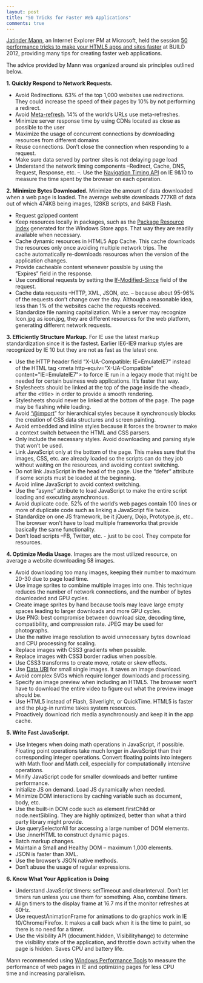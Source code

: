```yaml
---
layout: post
title: "50 Tricks for Faster Web Applications"
comments: true
---
```

<div id="newsContent">
<p><a href="http://channel9.msdn.com/Events/Speakers/jatinder-mann">Jatinder Mann</a>, an Internet Explorer PM at Microsoft, held the session <a href="http://channel9.msdn.com/Events/Build/2012/3-132?format=html5">50 performance tricks to make your HTML5 apps and sites faster</a>&nbsp;at BUILD 2012, providing many tips for creating faster web applications.</p>
<p>The advice provided by Mann was organized around&nbsp;six principles outlined below.</p>
<p><strong>1.&nbsp;Quickly Respond to Network Requests.</strong></p>
<ul>
<li>Avoid Redirections. 63% of the top 1,000 websites use redirections. They could increase the speed of their pages by 10% by not performing a redirect.</li>
<li>Avoid <a href="http://en.wikipedia.org/wiki/Meta_refresh">Meta-refresh</a>. 14% of the world&rsquo;s URLs use meta-refreshes.</li>
<li>Minimize server response time by using CDNs located as close as possible to the user</li>
<li>Maximize the usage of concurrent connections by downloading resources from different domains</li>
<li>Reuse connections. Don&rsquo;t close the connection when responding to a request.</li>
<li>Make sure data served by partner sites&nbsp;is not delaying page load</li>
<li>Understand the network timing components&nbsp;&ndash;Redirect, Cache, DNS, Request, Response, etc.&nbsp;&ndash;. Use the <a href="http://msdn.microsoft.com/en-us/library/ie/hh673552%28v=vs.85%29.aspx">Navigation Timing API</a>&nbsp;on IE 9&amp;10 to measure the time spent by the browser on each operation.</li>
</ul>
<p><strong>2. Minimize Bytes Downloaded.</strong>&nbsp;Minimize the amount of data downloaded when a web page is loaded. The average website downloads 777KB of data out of which&nbsp;474KB being images, 128KB scripts, and 84KB Flash.</p>
<ul>
<li>Request gzipped content</li>
<li>Keep resources locally in packages, such as the <a href="http://msdn.microsoft.com/en-us/library/windows/apps/hh694557.aspx">Package Resource Index</a> generated for the Windows Store apps. That way they are readily available when necessary.</li>
<li>Cache dynamic resources in&nbsp;HTML5 App Cache. This cache downloads the resources only once avoiding multiple network trips.&nbsp;The cache&nbsp;automatically re-downloads resources when the version of the application changes.</li>
<li>Provide cacheable content whenever possible by using the &ldquo;Expires&rdquo;&nbsp;field in the response.</li>
<li>Use conditional requests by setting the <a href="http://www.w3.org/Protocols/rfc2616/rfc2616-sec14.html">If-Modified-Since</a> field of the request.&nbsp;</li>
<li>Cache data requests&nbsp;&ndash;HTTP, XML, JSON, etc.&nbsp;&ndash; because about 95-96% of the requests don&rsquo;t change over the day. Although a reasonable idea, less than 1% of the websites cache the requests received.</li>
<li>Standardize file naming capitalization. While a server may recognize Icon.jpg as icon.jpg, they are different resources for the web platform, generating different network requests.</li>
</ul>
<p><strong>3. Efficiently Structure Markup.</strong>&nbsp;For IE use the latest markup standardization since it is the fastest. Earlier IE6-IE9 markup styles are recognized by IE 10 but they are not as fast as the latest one.</p>
<ul>
<li>Use the HTTP header field &ldquo;X-UA-Compatible: IE=EmulateIE7&rdquo; instead of the HTML tag &lt;meta http-equiv="X-UA-Compatible" content="IE=EmulateIE7"&gt; to force IE run in a legacy mode that might be needed for certain business web applications. It&rsquo;s faster that way.</li>
<li>Stylesheets should be linked at the top of the page inside the &lt;head&gt;, after the &lt;title&gt; in order to provide a smooth rendering.</li>
<li>Stylesheets should never be linked at the bottom of the page. The page may be flashing while loading.</li>
<li>Avoid <a href="mailto:%E2%80%9C@import">&ldquo;@import</a>&rdquo; for hierarchical styles because it synchronously blocks the creation of CSS data structures and screen painting.</li>
<li>Avoid embedded and inline styles because it forces the browser to make a context switch between the HTML and CSS parsers.</li>
<li>Only include the necessary styles. Avoid downloading and parsing style that won&rsquo;t be used.</li>
<li>Link JavaScript only at the bottom of the page. This makes sure that the images, CSS, etc. are already loaded so the scripts can do they job without waiting on the resources, and avoiding context switching.</li>
<li>Do not link JavaScript in the head of the page. Use the &ldquo;defer&rdquo; attribute if some scripts must be loaded at the beginning.</li>
<li>Avoid inline JavaScript to avoid context switching.</li>
<li>Use the &ldquo;async&rdquo; attribute to load JavaScript to make the entire script loading and executing asynchronous.</li>
<li>Avoid duplicate code. 52% of the world&rsquo;s web pages&nbsp;contain 100 lines or more of duplicate code such as linking a JavaScript file twice.</li>
<li>Standardize on one JS framework, be it jQuery, Dojo, Prototype.js, etc.. The browser won&rsquo;t have to load multiple frameworks that provide basically the same functionality.</li>
<li>Don&rsquo;t load scripts&nbsp;&ndash;FB, Twitter, etc. - just to be cool. They compete for resources.</li>
</ul>
<p><strong>4. Optimize Media Usage</strong>. Images are the most utilized resource, on average a website downloading 58 images.</p>
<ul>
<li>Avoid downloading too many images, keeping their number to maximum 20-30 due to page load time.</li>
<li>Use image sprites to combine multiple images into one. This technique reduces the number of network connections, and the number of bytes downloaded and GPU cycles.</li>
<li>Create image sprites by hand because tools may leave large empty spaces leading to larger downloads and more GPU cycles.</li>
<li>Use PNG: best compromise between download size, decoding time, compatibility, and compression rate. JPEG may be used for photographs.</li>
<li>Use the native image resolution to avoid unnecessary bytes download and CPU processing for scaling.</li>
<li>Replace images with CSS3 gradients when possible.</li>
<li>Replace images with CSS3&nbsp;border radius&nbsp;when possible.</li>
<li>Use CSS3 transforms to create move, rotate or skew effects.</li>
<li>Use <a href="http://en.wikipedia.org/wiki/Data_URI_scheme">Data URI</a> for small single images. It saves an image download.</li>
<li>Avoid complex SVGs which require longer downloads and processing.</li>
<li>Specify an image preview when including an HTML5. The browser won&rsquo;t have to download the entire video to figure out what the preview image should be.</li>
<li>Use HTML5 instead of Flash, Silverlight, or QuickTime. HTML5 is faster and the plug-in runtime takes system resources.</li>
<li>Proactively download rich media asynchronously and keep it in the app cache.</li>
</ul>
<p><strong>5. Write Fast JavaScript.</strong></p>
<ul>
<li>Use Integers when doing math operations in JavaScript, if possible. Floating point operations take much longer in JavaScript than their corresponding&nbsp;integer operations. Convert floating points into integers with Math.floor and Math.ceil, especially for computationally intensive operations.</li>
<li>Minify JavaScript code for smaller downloads and better runtime performance.</li>
<li>Initialize JS on demand. Load JS dynamically when needed.</li>
<li>Minimize DOM interactions by caching variable such as document, body, etc.</li>
<li>Use the built-in DOM code such as element.firstChild or node.nextSibling. They are highly optimized, better than what a third party library might provide.</li>
<li>Use querySelectorAll for accessing a large number of DOM elements.</li>
<li>Use .innerHTML to construct dynamic pages.</li>
<li>Batch markup changes.</li>
<li>Maintain a Small and Healthy DOM&nbsp;&ndash;&nbsp;maximum 1,000 elements.</li>
<li>JSON is faster than XML.</li>
<li>Use the browser&rsquo;s JSON native methods.</li>
<li>Don&rsquo;t abuse the usage of regular expressions.</li>
</ul>
<p><strong>6. Know What Your Application is Doing</strong></p>
<ul>
<li>Understand JavaScript timers: setTimeout and clearInterval. Don&rsquo;t let timers run unless you use them for something. Also, combine timers.</li>
<li>Align timers to the display frame at 16.7 ms if the monitor refreshes at 60Hz.</li>
<li>Use requestAnimationFrame for animations to do graphics work in IE 10/Chrome/Firefox. It makes a call back when it is the time to paint, so there is no need&nbsp;for a timer.</li>
<li>Use the visibility API (document.hidden, Visibilityhange)&nbsp;to determine the visibility state of the application, and throttle down activity when the page is hidden.&nbsp;Saves CPU and battery life.</li>
</ul>
<p>Mann recommended using <a href="http://msdn.microsoft.com/en-us/performance/cc825801.aspx">Windows Performance Tools</a>&nbsp;to measure the performance of web pages in IE and optimizing pages for less CPU time&nbsp;and increasing parallelism.</p>
</div>
<p>&nbsp;</p>
